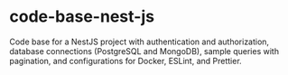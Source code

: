 # code-base-nest-js
Code base for a NestJS project with authentication and authorization, database connections (PostgreSQL and MongoDB), sample queries with pagination, and configurations for Docker, ESLint, and Prettier.
